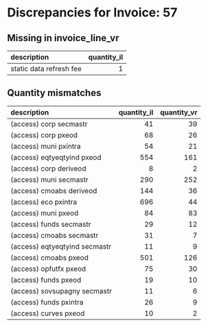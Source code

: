 # Discrepancies for Invoice: 57

## Missing in invoice_line_vr

| description             |   quantity_il |
|:------------------------|--------------:|
| static data refresh fee |             1 |

## Quantity mismatches

| description                   |   quantity_il |   quantity_vr |
|:------------------------------|--------------:|--------------:|
| (access) corp secmastr        |            41 |            39 |
| (access) corp pxeod           |            68 |            26 |
| (access) muni pxintra         |            54 |            21 |
| (access) eqtyeqtyind pxeod    |           554 |           161 |
| (access) corp deriveod        |             8 |             2 |
| (access) muni secmastr        |           290 |           252 |
| (access) cmoabs deriveod      |           144 |            36 |
| (access) eco pxintra          |           696 |            44 |
| (access) muni pxeod           |            84 |            83 |
| (access) funds secmastr       |            29 |            12 |
| (access) cmoabs secmastr      |            31 |             7 |
| (access) eqtyeqtyind secmastr |            11 |             9 |
| (access) cmoabs pxeod         |           501 |           126 |
| (access) opfutfx pxeod        |            75 |            30 |
| (access) funds pxeod          |            19 |            10 |
| (access) sovsupagny secmastr  |            11 |             6 |
| (access) funds pxintra        |            26 |             9 |
| (access) curves pxeod         |            10 |             2 |
